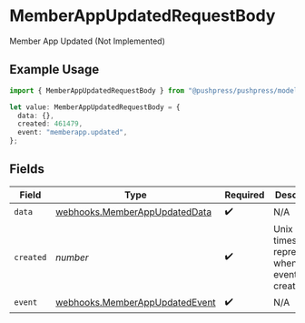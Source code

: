 # MemberAppUpdatedRequestBody

Member App Updated (Not Implemented)

## Example Usage

```typescript
import { MemberAppUpdatedRequestBody } from "@pushpress/pushpress/models/webhooks";

let value: MemberAppUpdatedRequestBody = {
  data: {},
  created: 461479,
  event: "memberapp.updated",
};
```

## Fields

| Field                                                                            | Type                                                                             | Required                                                                         | Description                                                                      |
| -------------------------------------------------------------------------------- | -------------------------------------------------------------------------------- | -------------------------------------------------------------------------------- | -------------------------------------------------------------------------------- |
| `data`                                                                           | [webhooks.MemberAppUpdatedData](../../models/webhooks/memberappupdateddata.md)   | :heavy_check_mark:                                                               | N/A                                                                              |
| `created`                                                                        | *number*                                                                         | :heavy_check_mark:                                                               | Unix timestamp representing when the event was created                           |
| `event`                                                                          | [webhooks.MemberAppUpdatedEvent](../../models/webhooks/memberappupdatedevent.md) | :heavy_check_mark:                                                               | N/A                                                                              |